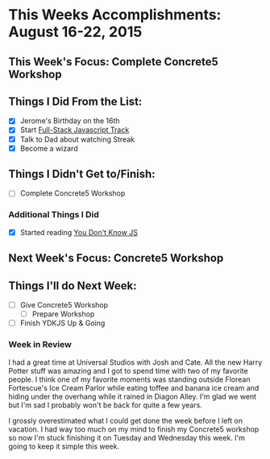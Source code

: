 # This Weeks Accomplishments: August 16-22, 2015

## This Week's Focus: Complete Concrete5 Workshop

## Things I Did From the List:
- [x] Jerome's Birthday on the 16th
- [x] Start [Full-Stack Javascript Track](http://teamtreehouse.com/tracks/fullstack-javascript)
- [x] Talk to Dad about watching Streak
- [x] Become a wizard

## Things I Didn't Get to/Finish:
- [ ] Complete Concrete5 Workshop

### Additional Things I Did
- [x] Started reading [You Don't Know JS](https://github.com/getify/You-Dont-Know-JS)

## Next Week's Focus: Concrete5 Workshop

## Things I'll do Next Week:
- [ ] Give Concrete5 Workshop
    - [ ] Prepare Workshop
- [ ] Finish YDKJS Up & Going

### Week in Review

I had a great time at Universal Studios with Josh and Cate. All the new Harry Potter stuff was amazing and I got to spend time with two of my favorite people. I think one of my favorite moments was standing outside Florean Fortescue's Ice Cream Parlor while eating toffee and banana ice cream and hiding under the overhang while it rained in Diagon Alley. I'm glad we went but I'm sad I probably won't be back for quite a few years.

I grossly overestimated what I could get done the week before I left on vacation. I had way too much on my mind to finish my Concrete5 workshop so now I'm stuck finishing it on Tuesday and Wednesday this week. I'm going to keep it simple this week.
